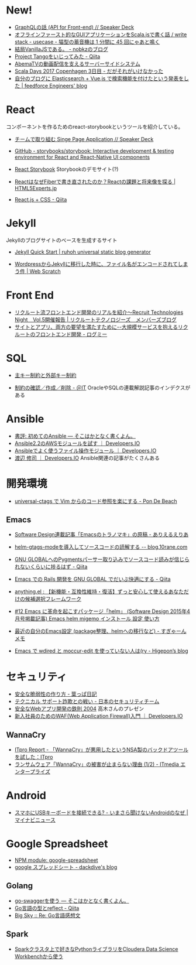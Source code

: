 # New!

* [GraphQLの話 (API for Front-end) // Speaker Deck](https://speakerdeck.com/koba789/graphqlfalsehua-api-for-front-end)
* [オフラインファースト的なGUIアプリケーションをScala.jsで書く話 / write stack - usecase - 猫型の蓄音機は 1 分間に 45 回にゃあと鳴く](http://nekogata.hatenablog.com/entry/2017/05/25/004101)
* [結局VanillaJSである。 - nobkzのブログ](http://nobkz.hatenadiary.jp/entry/2017/05/06/134723)
* [Project Tangoをいじってみた - Qiita](http://qiita.com/spaghet/items/2e4466ea29a8f7a37f4d)
* [AbemaTVの動画配信を支えるサーバーサイドシステム](https://www.slideshare.net/yuichironakazawa2/abematv#57)
* [Scala Days 2017 Copenhagen 3日目 - だがそれがいけなかった](http://todokr.hatenablog.com/entry/2017/06/04/061651)
* [自分のブログに Elasticsearch + Vue.js で検索機能を付けたという発表をした | feedforce Engineers' blog](http://tech.feedforce.jp/vue-elasticsearch.html)

# React

コンポーネントを作るためのreact-storybookというツールを紹介している。

* [チームで取り組む Singe Page Application // Speaker Deck](https://speakerdeck.com/okamuuu/timudequ-rizu-mu-singe-page-application)

* [GitHub - storybooks/storybook: Interactive development & testing environment for React and React-Native UI components](https://github.com/storybooks/storybook)
* [React Storybook](https://okamuuu.github.io/practice-storybook/?selectedKind=Welcome&selectedStory=to%20Storybook&full=0&down=1&left=1&panelRight=0&downPanel=kadirahq%2Fstorybook-addon-actions%2Factions-panel)  Storybookのデモサイト(?)

* [ReactはなぜFiberで書き直されたのか？Reactの課題と将来像を探る | HTML5Experts.jp](https://html5experts.jp/shumpei-shiraishi/23265/)

* [React.js + CSS - Qiita](http://qiita.com/koba04/items/0e81a04262e1158dbbe4)


# Jekyll

Jekyllのブログサイトのベースを生成するサイト

* [Jekyll Quick Start | ruhoh universal static blog generator](http://jekyllbootstrap.com/usage/jekyll-quick-start.html)

* [WordpressからJekyllに移行した時に、ファイル名がエンコードされてしまう件 | Web Scratch](http://efcl.info/2014/07/11/decode-file-name/)

# Front End

* [リクルート流フロントエンド開発のリアルを紹介～Recruit Technologies Night　Vol.5開催報告 | リクルートテクノロジーズ　メンバーズブログ](https://recruit-tech.co.jp/blog/2017/04/14/rtechnight5/)
* [サイトとアプリ、両方の要望を満たすために--大規模サービスを抱えるリクルートのフロントエンド開発 - ログミー](http://logmi.jp/193833)

# SQL

* [主キー制約と外部キー制約](https://msdn.microsoft.com/ja-jp/library/ms179610.aspx)

* [制約の確認／作成／削除 - ＠IT](http://www.atmarkit.co.jp/fdb/ref/ref_oracle/constraint.html)  OracleやSQLの連載解説記事のインデクスがある

# Ansible

* [書評: 初めてのAnsible — そこはかとなく書くよん。](http://tdoc.info/blog/2016/04/18/ansible_up_and_running.html)
* [Ansible2.2のAWSモジュールを試す ｜ Developers.IO](http://dev.classmethod.jp/server-side/ansible/aws_module_in_ansible2-2/)
* [Ansibleでよく使うファイル操作モジュール ｜ Developers.IO](http://dev.classmethod.jp/server-side/ansible/ansible-file-modules-intro/)
* [渡辺 修司 ｜ Developers.IO](http://dev.classmethod.jp/author/shuji_w6e/page/2/)  Ansible関連の記事がたくさんある

# 開発環境

* [universal-ctags で Vim からのコード参照を楽にする - Pon De Beach](http://mizukmb.hatenablog.com/entry/2016/05/04/082739)

## Emacs

* [Software Design連載記事「Emacsのトラノマキ」の原稿 - ありえるえりあ](http://dev.ariel-networks.com/articles/emacs/)
* [helm-gtags-modeを導入してソースコードの読解する -- blog.10rane.com](http://blog.10rane.com/2014/09/17/to-reading-comprehension-of-the-source-code-by-introducing-the-helm-gtags-mode/)
* [GNU GLOBALへのPygmentsパーサー取り込みでソースコード読みが信じられないくらいに捗るはず - Qiita](http://qiita.com/5t111111/items/c14ac68f762ce71a7760)
* [Emacs での Rails 開発を GNU GLOBAL でだいぶ快適にする - Qiita](http://qiita.com/5t111111/items/5e854f6047d187ea21c7#_reference-d62c277c46666bebac72)

* [anything.el : 【新機能・互換性維持・復活】ずっと安心して使えるあなただけの候補選択フレームワーク](http://emacs.rubikitch.com/anything/)
* [#12 Emacs に革命を起こすパッケージ「helm」 (Software Design 2015年4月号掲載記事) Emacs helm migemo インストール 設定 使い方](http://emacs.rubikitch.com/sd1504-helm/)
* [最近の自分のEmacs設定 (package整理、helmへの移行など) - すぎゃーんメモ](http://memo.sugyan.com/entry/20140227/1393511303)
* [Emacs で wdired と moccur-edit を使っていない人は(ry - Higepon’s blog](http://d.hatena.ne.jp/higepon/20061226/1167098839)

# セキュリティ

* [安全な脆弱性の作り方 - 葉っぱ日記](http://d.hatena.ne.jp/hasegawayosuke/20161216/p1)
* [テクニカル サポート詐欺との戦い - 日本のセキュリティチーム](https://blogs.technet.microsoft.com/jpsecurity/2017/05/26/customer-guidance-for-wannacrypt-attacks/)
* [安全なWebアプリ開発の鉄則 2004](http://www.soi.wide.ad.jp/class/20040031/slides/10/) 高木さんのプレゼン
* [新入社員のためのWAF(Web Application Firewall)入門 ｜ Developers.IO](http://dev.classmethod.jp/security/getting-started-waf/)


## WannaCry

* [ITpro Report - 「WannaCry」が悪用したというNSA製のバックドアツールを試した：ITpro](http://itpro.nikkeibp.co.jp/atcl/column/14/090100053/051900247/)
* [ランサムウェア「WannaCry」の被害が止まらない理由 (1/2) - ITmedia エンタープライズ](http://www.itmedia.co.jp/enterprise/articles/1705/16/news028.html)

# Android

* [スマホにUSBキーボードを接続できる? - いまさら聞けないAndroidのなぜ | マイナビニュース](http://news.mynavi.jp/articles/2015/11/25/android_why/)

# Google Spreadsheet

* [NPM module: google-spreadsheet](https://www.npmjs.com/package/google-spreadsheet)
* [google スプレッドシート - dackdive's blog](http://dackdive.hateblo.jp/archive/category/google%20%E3%82%B9%E3%83%97%E3%83%AC%E3%83%83%E3%83%89%E3%82%B7%E3%83%BC%E3%83%88)

## Golang

* [go-swaggerを使う — そこはかとなく書くよん。](http://tdoc.info/blog/2016/12/07/go_swagger.html)
* [Go言語の型とreflect - Qiita](http://qiita.com/atsaki/items/3554f5a0609c59a3e10d)
* [Big Sky :: Re: Go言語感想文](http://mattn.kaoriya.net/software/lang/go/20170603001109.htm)

## Spark

* [Sparkクラスタ上で好きなPythonライブラリをCloudera Data Science Workbenchから使う](https://blog.cloudera.co.jp/use-your-favorite-python-library-on-pyspark-33097ac868fb)
